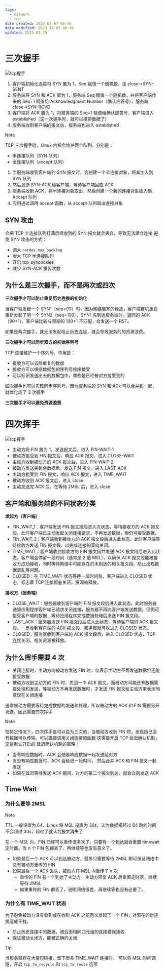 ```yaml
---
tags:
  - network
  - tcp
date created: 2023-03-07 00:46
date modified: 2023-11-09 00:38
updated: 2025-03-29
---
```


# 三次握手

![tcp握手](attachments/tcp握手.png)

1. 客户端初始化连接将 SYN 置为 1，Seq 赋值一个随机数，由 close->SYN-SENT
2. 服务端将 SYN 和 ACK 置为 1，服务端 Seq 赋值一个随机数，并将客户端传来的 Seq+1 赋值给 Acknowledgment Number（确认应答号），服务端 close->SYN-RCVD
3. 客户端将 ACK 置为 1，将服务端的 Seq+1 赋值给确认应答号，客户端进入 established（这一次握手时，就可以携带数据了）
4. 服务端收到客户端的报文后，服务端也进入 established

>[!note]
>TCP 三次握手时，Linux 内核会维护两个队列，分别是：
>- 半连接队列（SYN 队列）
>- 全连接队列（accept 队列）
> 
> 1. 当服务端收到客户端的 SYN 报文时，会创建一个半连接对象，将其加入到 SYN 队列
> 2. 然后发送 SYN-ACK 给客户端，等待客户端回应 ACK
> 3. 服务端收到 ACK，将半连接对象取出，然后创建一个新的连接对象放入到 Accept 队列
> 4. 应用通过调用 accept 函数，从 accept 队列取出连接对象

## SYN 攻击

会把 TCP 半连接队列打满后续收到的 SYN 报文就会丢弃，导致无法建立连接
避免 SYN 攻击的方式：
- 调大 `netdev_max_backlog`
- 增大 TCP 半连接队列
- 开启 tcp_syncookies
- 减少 SYN-ACK 重传次数

## 为什么是三次握手，而不是两次或四次

**三次握手才可以防止重复历史连接的初始化**

当客户端发起一个 SYN1（seq=90）时，因为网络阻塞的缘故，客户端宕机重启重新发起了另一个 SYN2（seq=100），SYN1 先到达服务端时，返回的 ACK（90+1），客户端比较与预期的 100+1 不匹配，会发送一个 RST。

如果是两次握手，就无法发起阻止历史连接，就会导致服务的的资源浪费。

**三次握手才可以同步双方的初始序列号**

TCP 连接维护一个序列号，作用是：
- 接收方可以去除重复的数据
- 接收方可以根据数据包的序列号按序接受
- 可以标识发送出去的数据包中，哪些是已经被对方接受到的

四次握手也可以实现同步序列号，因为服务端的 SYN 和 ACk 可以合并到一起，就优化成了 3 次握手

**三次握手才可以避免资源浪费**

# 四次挥手

![tcp挥手](attachments/tcp挥手.png)

- 主动方将 FIN 置为 1，发送报文后，进入 FIN-WAIT-1
- 被动方接受到 FIN 报文后，响应 ACK 报文，进入 CLOSE-WAIT
- 主动方收到被动方的 ACK 报文后，进入 FIN-WAIT-2
- 被动方发送完剩余数据后，发送 FIN 报文，进入 LAST_ACK
- 主动方接受到 FIN 报文，响应 ACK 报文，进入 TIME_WAIT
- 被动方收到 ACK 报文后，进入 close
- 主动发送完 ACK 后，在等待 2MSL 后，进入 close

## 客户端和服务端的不同状态分类

**发起方（客户端）**
- FIN_WAIT_1：客户端发送 FIN 报文段后进入次状态，等待接收方的 ACK 报文段。此时客户端已主动发起关闭连接请求，不再发送数据，但仍可接受数据。
- FIN_WAIT_2：客户端收到接收方的 ACK 报文段后进入此状态。此时客户端等待接收方发送 FIN 报文段，以完成连接的双向关闭。
- TIME_WAIT：客户端收到接收方的 FIN 报文段并发送 ACK 报文段后进入此状态。客户端会停留一段时间（通常是 2 倍 MSL），以确保 ACK 报文段能被接收方成功接收，同时等待网络中可能存在的未到达的相关报文段，防止出现数据混乱等问题。
- CLOSED：在 TIME_WATI 状态等待一段时间后，客户端进入 CLOSED 状态，标志着 TCP 连接彻底关闭，资源被释放。

**接收方（服务端）**
- CLOSE_WAIT：服务器收到客户端的 FIN 报文段后进入此状态。此时服务器通知应用程序客户端已请求关闭连接，服务器不再向客户端发送数据，但仍可接受客户端的数据，等待应用程序完成数据处理后发送 FIN 报文段。
- LAST_ACK：服务器发送 FIN 报文段后进入此状态，等待客户端的 ACK 报文段。一旦收到客户端的 ACK 报文段，服务器就可以进入 CLOSED 状态。
- CLOSED：服务器收到客户端的 ACK 报文段后，进入 CLOSED 状态，TCP 连接关闭，相关资源被释放。

## 为什么挥手需要 4 次

- 关闭连接时，主动方向被动方发送 FIN 时，仅表示主动方不再发送数据但还能接受数据
- 被动方收到主动方的 FIN 时，先回一个 ACK 报文，而被动方可能还有数据需要处理和发送，等被动方不再发送数据时，才发送 FIN 报文给主动方来表示同意现在关闭连接

通常被动方需要等待完成数据的发送和处理，所以被动方的 ACK 和 FIN 需要分开发送，因此需要四次挥手

>[!note]
>在特定情况下，四次挥手是可以变为三次的，当被动方收到 FIN 时，发现自己没有数据可以传输，可以直接调用关闭连接的函数
>这需要开启 TCP 延迟确认机制，这是默认开启的
>延迟确认机制的策略：
>- 当有响应数据时，ACK 会随着响应数据一起发送给对方
>- 当没有响应数据时，ACK 会延迟一段时间， 然后合并 ACK 和 FIN 报文一起发送
>- 如果在延迟等待发送 ACK 期间，对方的第二个报文到达，就会立刻发送 ACK

## Time Wait

### 为什么要等 2MSL

>[!note]
>TTL 一般设置为 64，Linux 将 MSL 设置为 30s，认为数据报经过 64 跳的时间不会超过 30s，超过了就认为报文消失了
>
>在一个 MSL 内，FIN 已经可以重传很多次了。只要有一个到达就会重置 timewait 定时器。当 n 个 FIN 包都丢了，再继续等也没有意义了。

- 如果最后一个 ACK 可以到达被动方，最多只需要等待 2MSL 即可保证网络中没有被动方重传的 FIN
- 如果最后一个 ACK 丢失，被动方在 MSL 内重传了 n 次
	- 重传的 FIN 有一个到达了主动方，主动方回复 ACK 后重置定时器，继续等待 2MSL
	- 如果重传的 FIN 都丢了，说明网络很差，再继续等也没有必要了。

### 为什么有 TIME_WAIT 状态

为了避免被动方没有收到或在收到 ACK 之前再次发起了一个 FIN，对潜在的新连接造成干扰。
- 防止历史连接中的数据，被后面相同四元组的连接错误接收
- 保证被动关闭方，能被正确的关闭

>[!tip]
>当服务器存在大量短链接，留下很多 TIME_WAIT 连接时。
>可以将 MSL 时间调短，开启 `tcp_tw_recycle` 和 `tcp_tw_reuse` 选项

